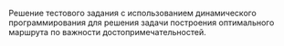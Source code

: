 Решение тестового задания с использованием динамического программирования для решения задачи построения оптимального маршрута по важности достопримечательностей.

